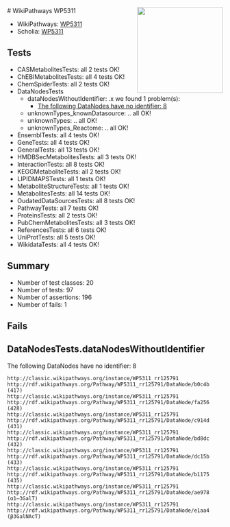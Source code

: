 <img style="float: right; width: 200px" src="https://upload.wikimedia.org/wikipedia/commons/thumb/8/83/Wplogo_with_text_500.png/640px-Wplogo_with_text_500.png" />
# WikiPathways WP5311

* WikiPathways: [WP5311](https://wikipathways.org/pathways/WP5311)
* Scholia: [WP5311](https://scholia.toolforge.org/wikipathways/WP5311)
## Tests
* CASMetabolitesTests: all 2 tests OK!
* ChEBIMetabolitesTests: all 4 tests OK!
* ChemSpiderTests: all 2 tests OK!
* DataNodesTests
    * dataNodesWithoutIdentifier: .x we found 1 problem(s):
        * [The following DataNodes have no identifier: 8](#d2d32fa7)
    * unknownTypes_knownDatasource: .. all OK!
    * unknownTypes: .. all OK!
    * unknownTypes_Reactome: .. all OK!
* EnsemblTests: all 4 tests OK!
* GeneTests: all 4 tests OK!
* GeneralTests: all 13 tests OK!
* HMDBSecMetabolitesTests: all 3 tests OK!
* InteractionTests: all 8 tests OK!
* KEGGMetaboliteTests: all 2 tests OK!
* LIPIDMAPSTests: all 1 tests OK!
* MetaboliteStructureTests: all 1 tests OK!
* MetabolitesTests: all 14 tests OK!
* OudatedDataSourcesTests: all 8 tests OK!
* PathwayTests: all 7 tests OK!
* ProteinsTests: all 2 tests OK!
* PubChemMetabolitesTests: all 3 tests OK!
* ReferencesTests: all 6 tests OK!
* UniProtTests: all 5 tests OK!
* WikidataTests: all 4 tests OK!


## Summary

* Number of test classes: 20
* Number of tests: 97
* Number of assertions: 196
* Number of fails: 1

## Fails

<a name="d2d32fa7" />

## DataNodesTests.dataNodesWithoutIdentifier

The following DataNodes have no identifier: 8
```
http://classic.wikipathways.org/instance/WP5311_rr125791 http://rdf.wikipathways.org/Pathway/WP5311_rr125791/DataNode/b0c4b (417)
http://classic.wikipathways.org/instance/WP5311_rr125791 http://rdf.wikipathways.org/Pathway/WP5311_rr125791/DataNode/fa256 (428)
http://classic.wikipathways.org/instance/WP5311_rr125791 http://rdf.wikipathways.org/Pathway/WP5311_rr125791/DataNode/c914d (431)
http://classic.wikipathways.org/instance/WP5311_rr125791 http://rdf.wikipathways.org/Pathway/WP5311_rr125791/DataNode/bd8dc (432)
http://classic.wikipathways.org/instance/WP5311_rr125791 http://rdf.wikipathways.org/Pathway/WP5311_rr125791/DataNode/dc15b (433)
http://classic.wikipathways.org/instance/WP5311_rr125791 http://rdf.wikipathways.org/Pathway/WP5311_rr125791/DataNode/b1175 (435)
http://classic.wikipathways.org/instance/WP5311_rr125791 http://rdf.wikipathways.org/Pathway/WP5311_rr125791/DataNode/ae978 (α1–3GalT)
http://classic.wikipathways.org/instance/WP5311_rr125791 http://rdf.wikipathways.org/Pathway/WP5311_rr125791/DataNode/e1aa4 (β3GalNAcT)
```

